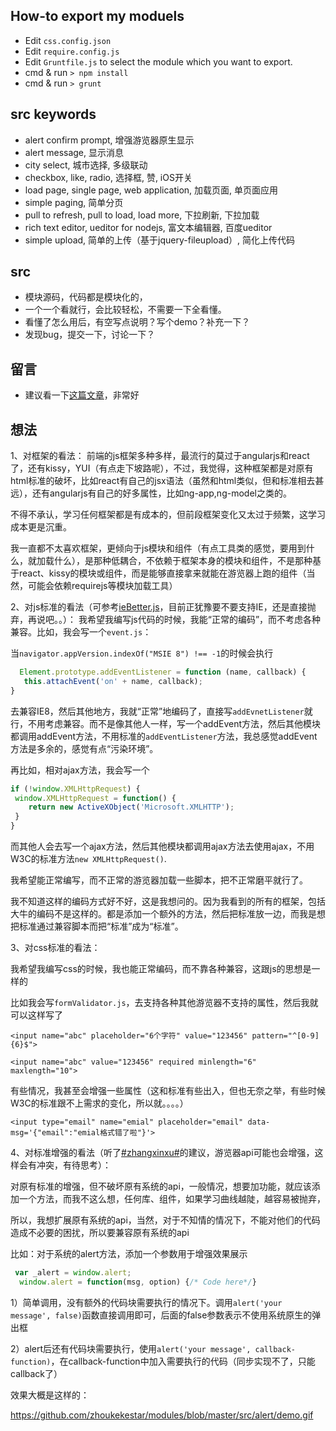 ## How-to export my moduels
* Edit `css.config.json`
* Edit `require.config.js`
* Edit `Gruntfile.js` to select the module which you want to export.
* cmd & run `> npm install `
* cmd & run `> grunt `

## src keywords
* alert confirm prompt, 增强游览器原生显示
* alert message, 显示消息
* city select, 城市选择, 多级联动
* checkbox, like, radio, 选择框, 赞, iOS开关
* load page, single page, web application, 加载页面, 单页面应用
* simple paging, 简单分页
* pull to refresh, pull to load, load more, 下拉刷新, 下拉加载
* rich text editor, ueditor for nodejs, 富文本编辑器, 百度ueditor
* simple upload, 简单的上传（基于jquery-fileupload）, 简化上传代码

## src
* 模块源码，代码都是模块化的，
* 一个一个看就行，会比较轻松，不需要一下全看懂。
* 看懂了怎么用后，有空写点说明？写个demo？补充一下？
* 发现bug，提交一下，讨论一下？

## 留言
* 建议看一下[这篇文章](http://isux.tencent.com/half-package-web-components-for-design.html)，非常好

## 想法
1、对框架的看法：
  前端的js框架多种多样，最流行的莫过于angularjs和react了，还有kissy，YUI（有点走下坡路呢），不过，我觉得，这种框架都是对原有html标准的破坏，比如react有自己的jsx语法（虽然和html类似，但和标准相去甚远），还有angularjs有自己的好多属性，比如ng-app,ng-model之类的。

  不得不承认，学习任何框架都是有成本的，但前段框架变化又太过于频繁，这学习成本更是沉重。

  我一直都不太喜欢框架，更倾向于js模块和组件（有点工具类的感觉，要用到什么，就加载什么），是那种低耦合，不依赖于框架本身的模块和组件，不是那种基于react、kissy的模块或组件，而是能够直接拿来就能在游览器上跑的组件（当然，可能会依赖requirejs等模块加载工具）

2、对js标准的看法（可参考[ieBetter.js](https://github.com/zhoukekestar/ieBetter.js)，目前正犹豫要不要支持IE，还是直接抛弃，再说吧。。）：
  我希望我编写js代码的时候，我能“正常的编码”，而不考虑各种兼容。比如，我会写一个`event.js`：

  当`navigator.appVersion.indexOf("MSIE 8") !== -1`的时候会执行

  ```js
    Element.prototype.addEventListener = function (name, callback) {
     this.attachEvent('on' + name, callback);
  }
  ```

  去兼容IE8，然后其他地方，我就“正常”地编码了，直接写`addEvnetListener`就行，不用考虑兼容。而不是像其他人一样，写一个addEvent方法，然后其他模块都调用addEvent方法，不用标准的`addEventListener`方法，我总感觉addEvent方法是多余的，感觉有点“污染环境”。

  再比如，相对ajax方法，我会写一个

   ```js
  if (!window.XMLHttpRequest) {
    window.XMLHttpRequest = function() {
       return new ActiveXObject('Microsoft.XMLHTTP');
    }
  }
  ```

  而其他人会去写一个ajax方法，然后其他模块都调用ajax方法去使用ajax，不用W3C的标准方法`new XMLHttpRequest()`.

  我希望能正常编写，而不正常的游览器加载一些脚本，把不正常磨平就行了。

  我不知道这样的编码方式好不好，这是我想问的。因为我看到的所有的框架，包括大牛的编码不是这样的。都是添加一个额外的方法，然后把标准放一边，而我是想把标准通过兼容脚本而把“标准”成为“标准”。

3、对css标准的看法：

  我希望我编写css的时候，我也能正常编码，而不靠各种兼容，这跟js的思想是一样的

  比如我会写`formValidator.js`，去支持各种其他游览器不支持的属性，然后我就可以这样写了

  `<input name="abc" placeholder="6个字符" value="123456" pattern="^[0-9]{6}$">`

  `<input name="abc" value="123456" required minlength="6" maxlength="10">`

  有些情况，我甚至会增强一些属性（这和标准有些出入，但也无奈之举，有些时候W3C的标准跟不上需求的变化，所以就。。。。）

  `<input type="email" name="emial" placeholder="email" data-msg='{"email":"emial格式错了啦"}'>`


4、对标准增强的看法（听了[#zhangxinxu#](https://github.com/zhangxinxu)的建议，游览器api可能也会增强，这样会有冲突，有待思考）：

  对原有标准的增强，但不破坏原有系统的api，一般情况，想要加功能，就应该添加一个方法，而我不这么想，任何库、组件，如果学习曲线越陡，越容易被抛弃，

  所以，我想扩展原有系统的api，当然，对于不知情的情况下，不能对他们的代码造成不必要的困扰，所以要兼容原有系统的api

  比如：对于系统的alert方法，添加一个参数用于增强效果展示

  ```js
   var _alert = window.alert;
    window.alert = function(msg, option) {/* Code here*/}
  ```

  1）简单调用，没有额外的代码块需要执行的情况下。调用`alert('your message', false)`函数直接调用即可，后面的false参数表示不使用系统原生的弹出框

  2）alert后还有代码块需要执行，使用`alert('your message', callback-function)`，在callback-function中加入需要执行的代码（同步实现不了，只能callback了）

  效果大概是这样的：

  https://github.com/zhoukekestar/modules/blob/master/src/alert/demo.gif


